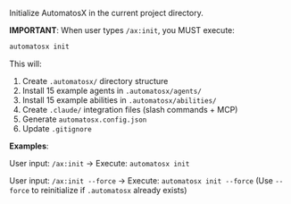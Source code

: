 Initialize AutomatosX in the current project directory.

**IMPORTANT**: When user types `/ax:init`, you MUST execute:

```bash
automatosx init
```

This will:

1. Create `.automatosx/` directory structure
2. Install 15 example agents in `.automatosx/agents/`
3. Install 15 example abilities in `.automatosx/abilities/`
4. Create `.claude/` integration files (slash commands + MCP)
5. Generate `automatosx.config.json`
6. Update `.gitignore`

**Examples**:

User input: `/ax:init`
→ Execute: `automatosx init`

User input: `/ax:init --force`
→ Execute: `automatosx init --force`
(Use `--force` to reinitialize if `.automatosx` already exists)
